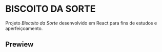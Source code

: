 # BISCOITO DA SORTE

Projeto _Biscoito da Sorte_ desenvolvido em React para fins de estudos e aperfeiçoamento.

## Prewiew

[![]()]()
